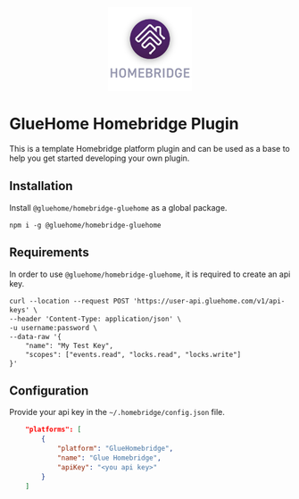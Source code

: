 
<p align="center">

<img src="https://github.com/homebridge/branding/raw/master/logos/homebridge-wordmark-logo-vertical.png" width="150">

</p>


# GlueHome Homebridge Plugin

This is a template Homebridge platform plugin and can be used as a base to help you get started developing your own plugin.

## Installation

Install `@gluehome/homebridge-gluehome` as a global package.
```
npm i -g @gluehome/homebridge-gluehome
```

## Requirements

In order to use `@gluehome/homebridge-gluehome`, it is required to create an api key.

```
curl --location --request POST 'https://user-api.gluehome.com/v1/api-keys' \
--header 'Content-Type: application/json' \
-u username:password \
--data-raw '{
    "name": "My Test Key",
    "scopes": ["events.read", "locks.read", "locks.write"]
}'
```

## Configuration

Provide your api key in the `~/.homebridge/config.json` file.

```json
    "platforms": [
        {
            "platform": "GlueHomebridge",
            "name": "Glue Homebridge",
            "apiKey": "<you api key>"
        }
    ]
```
